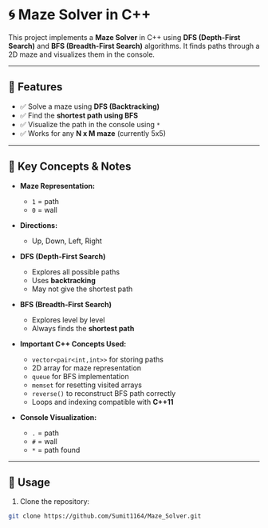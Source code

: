 # 🌀 Maze Solver in C++  

This project implements a **Maze Solver** in C++ using **DFS (Depth-First Search)** and **BFS (Breadth-First Search)** algorithms. It finds paths through a 2D maze and visualizes them in the console.  

---

## 📝 Features

- ✅ Solve a maze using **DFS (Backtracking)**  
- ✅ Find the **shortest path using BFS**  
- ✅ Visualize the path in the console using `*`  
- ✅ Works for any **N x M maze** (currently 5x5)  

---

## 🔑 Key Concepts & Notes

- **Maze Representation:**  
  - `1` = path  
  - `0` = wall  

- **Directions:**  
  - Up, Down, Left, Right  

- **DFS (Depth-First Search)**  
  - Explores all possible paths  
  - Uses **backtracking**  
  - May not give the shortest path  

- **BFS (Breadth-First Search)**  
  - Explores level by level  
  - Always finds the **shortest path**  

- **Important C++ Concepts Used:**  
  - `vector<pair<int,int>>` for storing paths  
  - 2D array for maze representation  
  - `queue` for BFS implementation  
  - `memset` for resetting visited arrays  
  - `reverse()` to reconstruct BFS path correctly  
  - Loops and indexing compatible with **C++11**  

- **Console Visualization:**  
  - `.` = path  
  - `#` = wall  
  - `*` = path found  

---

## 📂 Usage

1. Clone the repository:

```bash
git clone https://github.com/Sumit1164/Maze_Solver.git
